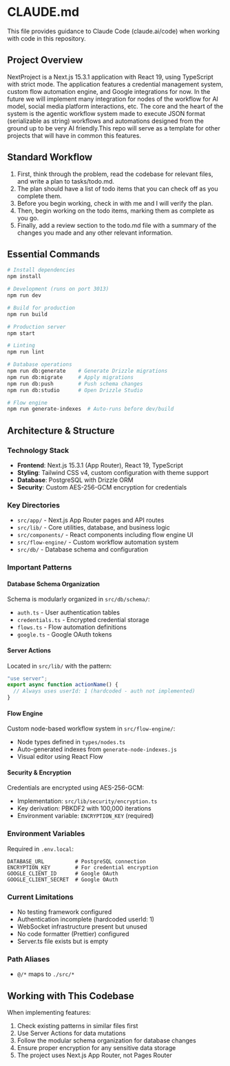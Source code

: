 # CLAUDE.md

This file provides guidance to Claude Code (claude.ai/code) when working with code in this repository.

## Project Overview

NextProject is a Next.js 15.3.1 application with React 19, using TypeScript with strict mode. The application features a credential management system, custom flow automation engine, and Google integrations for now. In the future we will implement many integration for nodes of the workflow for AI model, social media platform interactions, etc. The core and the heart of the system is the agentic workflow system made to execute JSON format (serializable as string) workflows and automations designed from the ground up to be very AI friendly.This repo will serve as a template for other projects that will have in common this features.

## Standard Workflow
1. First, think through the problem, read the codebase for relevant files, and write a plan to tasks/todo.md.
2. The plan should have a list of todo items that you can check off as you complete them.
3. Before you begin working, check in with me and I will verify the plan.
4. Then, begin working on the todo items, marking them as complete as you go.
5. Finally, add a review section to the todo.md file with a summary of the changes you made and any other relevant information. 

## Essential Commands

```bash
# Install dependencies
npm install

# Development (runs on port 3013)
npm run dev

# Build for production
npm run build

# Production server
npm start

# Linting
npm run lint

# Database operations
npm run db:generate    # Generate Drizzle migrations
npm run db:migrate     # Apply migrations
npm run db:push        # Push schema changes
npm run db:studio      # Open Drizzle Studio

# Flow engine
npm run generate-indexes  # Auto-runs before dev/build
```

## Architecture & Structure

### Technology Stack
- **Frontend**: Next.js 15.3.1 (App Router), React 19, TypeScript
- **Styling**: Tailwind CSS v4, custom configuration with theme support
- **Database**: PostgreSQL with Drizzle ORM
- **Security**: Custom AES-256-GCM encryption for credentials

### Key Directories
- `src/app/` - Next.js App Router pages and API routes
- `src/lib/` - Core utilities, database, and business logic
- `src/components/` - React components including flow engine UI
- `src/flow-engine/` - Custom workflow automation system
- `src/db/` - Database schema and configuration

### Important Patterns

#### Database Schema Organization
Schema is modularly organized in `src/db/schema/`:
- `auth.ts` - User authentication tables
- `credentials.ts` - Encrypted credential storage
- `flows.ts` - Flow automation definitions
- `google.ts` - Google OAuth tokens

#### Server Actions
Located in `src/lib/` with the pattern:
```typescript
"use server";
export async function actionName() {
  // Always uses userId: 1 (hardcoded - auth not implemented)
}
```

#### Flow Engine
Custom node-based workflow system in `src/flow-engine/`:
- Node types defined in `types/nodes.ts`
- Auto-generated indexes from `generate-node-indexes.js`
- Visual editor using React Flow

#### Security & Encryption
Credentials are encrypted using AES-256-GCM:
- Implementation: `src/lib/security/encryption.ts`
- Key derivation: PBKDF2 with 100,000 iterations
- Environment variable: `ENCRYPTION_KEY` (required)

### Environment Variables
Required in `.env.local`:
```
DATABASE_URL          # PostgreSQL connection
ENCRYPTION_KEY        # For credential encryption
GOOGLE_CLIENT_ID      # Google OAuth
GOOGLE_CLIENT_SECRET  # Google OAuth
```

### Current Limitations
- No testing framework configured
- Authentication incomplete (hardcoded userId: 1)
- WebSocket infrastructure present but unused
- No code formatter (Prettier) configured
- Server.ts file exists but is empty

### Path Aliases
- `@/*` maps to `./src/*`

## Working with This Codebase

When implementing features:
1. Check existing patterns in similar files first
2. Use Server Actions for data mutations
3. Follow the modular schema organization for database changes
4. Ensure proper encryption for any sensitive data storage
5. The project uses Next.js App Router, not Pages Router